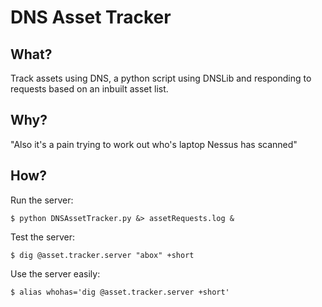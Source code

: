 # DNS Asset Tracker

## What?
Track assets using DNS, a python script using DNSLib and responding to requests
based on an inbuilt asset list.

## Why?
"Also it's a pain trying to work out who's laptop Nessus has scanned"

## How?
Run the server:

    $ python DNSAssetTracker.py &> assetRequests.log &

Test the server:

    $ dig @asset.tracker.server "abox" +short

Use the server easily:

    $ alias whohas='dig @asset.tracker.server +short'
